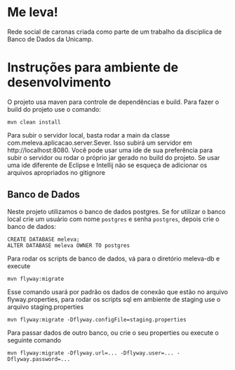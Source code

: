 # Me leva!
Rede social de caronas criada como parte de um trabalho da disciplica de Banco de Dados da Unicamp.

# Instruções para ambiente de desenvolvimento

O projeto usa maven para controle de dependências e build. Para fazer o build do projeto use o comando:

```mvn clean install```

Para subir o servidor local, basta rodar a main da classe com.meleva.aplicacao.server.Sever. Isso subirá um servidor em http://localhost:8080. Você pode usar uma ide de sua preferência para subir o servidor ou rodar o próprio jar gerado no build do projeto. Se usar uma ide diferente de Eclipse e Intellij não se esqueça de adicionar os arquivos apropriados no gitignore

## Banco de Dados
Neste projeto utilizamos o banco de dados postgres. Se for utilizar o banco local crie um usuário com nome ```postgres``` e senha ```postgres```, depois crie o banco de dados:

```
CREATE DATABASE meleva;
ALTER DATABASE meleva OWNER TO postgres
```

Para rodar os scripts de banco de dados, vá para o diretório meleva-db e execute

```mvn flyway:migrate```

Esse comando usará por padrão os dados de conexão que estão no arquivo flyway.properties, para rodar os scripts sql em ambiente de staging use o arquivo staging.properties

```mvn flyway:migrate -Dflyway.configFile=staging.properties```

Para passar dados de outro banco, ou crie o seu properties ou execute o seguinte comando

```mvn flyway:migrate -Dflyway.url=... -Dflyway.user=... -Dflyway.password=...```
